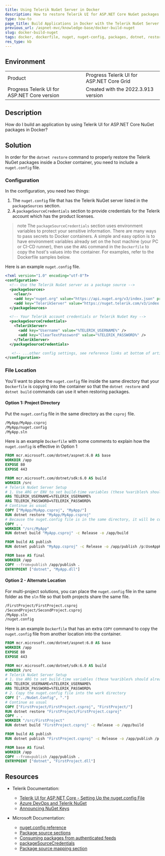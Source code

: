 ```yaml
---
title: Using Telerik NuGet Server in Docker
description: How to restore Telerik UI for ASP.NET Core NuGet packages in a Docker container build.
type: how-to
page_title: Build Applications in Docker with the Telerik NuGet Server 
previous_url: /aspnet-mvc/knowledge-base/docker-build-nuget
slug: docker-build-nuget
tags: docker, dockerfile, nuget, nuget-config, packages, dotnet, restore
res_type: kb
---
```


## Environment
<table>
 <tr>
  <td>Product</td>
  <td>Progress Telerik UI for ASP.NET Core Grid</td>
 </tr>
 <tr>
  <td>Progress Telerik UI for ASP.NET Core version</td>
  <td>Created with the 2022.3.913 version</td>
 </tr>
</table>

## Description

How do I build an application by using Telerik UI for ASP.NET Core NuGet packages in Docker?

## Solution

In order for the `dotnet restore` command to properly restore the Telerik NuGet packages inside a Docker container, you need to include a `nuget.config` file.

### Configuration

In the configuration, you need two things:

1. The `nuget.config` file that has the Telerik NuGet server listed in the `packageSources` section.
2. A `packageSourceCredentials` section to provide credentials for the Telerik account which has the product licenses.

>note The `packageSourceCredentials` section uses environment variables to protect your sensitive information. There are many ways to pass secrets to Docker containers. A simple and easy option is to have environment variables already set on the host machine (your PC or CI-CD runner), then use the `ARG` command in the `Dockerfile` to copy the host's values into the container. For examples, refer to the Dockerfile samples below.

Here is an example `nuget.config` file. 

```xml
<?xml version="1.0" encoding="utf-8"?>
<configuration>
  <!-- Use the Telerik NuGet server as a package source -->
  <packageSources>
    <clear/>
    <add key="nuget.org" value="https://api.nuget.org/v3/index.json" protocolVersion="3" />
    <add key="TelerikServer" value="https://nuget.telerik.com/v3/index.json"  protocolVersion="3"/>
  </packageSources>

  <!-- Your Telerik account credentials or Telerik NuGet Key -->
  <packageSourceCredentials>
    <TelerikServer>
      <add key="Username" value="%TELERIK_USERNAME%" />
      <add key="ClearTextPassword" value="%TELERIK_PASSWORD%" />
    </TelerikServer>
  </packageSourceCredentials>

   <!-- ...other config settings, see reference links at bottom of article -->
</configuration>
```

### File Location

You'll want to place the `nuget.config` file inside the same directory that your `Dockerfile` is copying into the container so that the `dotnet restore` and `dotnet build` commands can use it when restoring packages.

#### Option 1: Project Directory

Put the `nuget.config` file in the same directory as the `csproj` file.

```bat
/MyApp/MyApp.csproj
/MyApp/nuget.config
/MyApp.sln
```
Here is an example `Dockerfile` with some comments to explain how the `nuget.config` is effective in Option 1

```dockerfile
FROM mcr.microsoft.com/dotnet/aspnet:6.0 AS base
WORKDIR /app
EXPOSE 80
EXPOSE 443

FROM mcr.microsoft.com/dotnet/sdk:6.0 AS build
WORKDIR /src
# Telerik NuGet Server Setup
# 1. Use ARG or ENV to set build-time variables (these %varibles% should already set on the host environment)
ARG TELERIK_USERNAME=%TELERIK_USERNAME%
ARG TELERIK_PASSWORD=%TELERIK_PASSWORD%
# Continue as usual
COPY ["MyApp/MyApp.csproj", "MyApp/"]
RUN dotnet restore "MyApp/MyApp.csproj"
# Because the nuget.config file is in the same directory, it will be copied over in this command
COPY . .
WORKDIR "/src/MyApp"
RUN dotnet build "MyApp.csproj" -c Release -o /app/build

FROM build AS publish
RUN dotnet publish "MyApp.csproj" -c Release -o /app/publish /p:UseAppHost=false

FROM base AS final
WORKDIR /app
COPY --from=publish /app/publish .
ENTRYPOINT ["dotnet", "MyApp.dll"]
```

#### Option 2 - Alternate Location

For multi-project solutions, you can place the `nuget.config` file in the same folder as the `sln` file so that both projects share the same file.

```bat
/FirstProject/FirstProject.csproj
/SecondProject/SecondProject.csproj
/MyApp.sln
/nuget.config
```

Here is an example `Dockerfile` that has an extra `COPY` command to copy the `nuget.config` file from another location into the container.

```dockerfile
FROM mcr.microsoft.com/dotnet/aspnet:6.0 AS base
WORKDIR /app
EXPOSE 80
EXPOSE 443

FROM mcr.microsoft.com/dotnet/sdk:6.0 AS build
WORKDIR /src
# Telerik NuGet Server Setup
# 1. Use ARG to set build-time variables (these %varibles% should already set on the host environment)
ARG TELERIK_USERNAME=%TELERIK_USERNAME%
ARG TELERIK_PASSWORD=%TELERIK_PASSWORD%
# 2. Copy the nuget.config file into the work directory
COPY ["../NuGet.Config", "."]
# Continue as usual
COPY ["FirstProject/FirstProject.csproj", "FirstProject/"]
RUN dotnet restore "FirstProject/FirstProject.csproj"
COPY . .
WORKDIR "/src/FirstProject"
RUN dotnet build "FirstProject.csproj" -c Release -o /app/build

FROM build AS publish
RUN dotnet publish "FirstProject.csproj" -c Release -o /app/publish /p:UseAppHost=false

FROM base AS final
WORKDIR /app
COPY --from=publish /app/publish .
ENTRYPOINT ["dotnet", "FirstProject.dll"]
```

## Resources 

* Telerik Documentation: 
  * [Telerik UI for ASP.NET Core - Setting Up the nuget.config File](https://docs.telerik.com/aspnet-core/installation/nuget-install#setup-with-nugetconfig)
  * [Azure DevOps and Telerik NuGet](https://www.telerik.com/blogs/azure-devops-and-telerik-nuget-packages)
  * [Announcing NuGet Keys](https://www.telerik.com/blogs/announcing-nuget-keys)

* Microsoft Documentation: 
  * [nuget.config reference](https://docs.microsoft.com/en-us/nuget/reference/nuget-config-file?Wt.mc_id=DX_MVP5000553)
  * [Package source sections](https://learn.microsoft.com/en-us/nuget/reference/nuget-config-file?Wt.mc_id=DX_MVP5000553#package-source-sections)
  * [Consuming packages from authenticated feeds](https://docs.microsoft.com/en-us/nuget/consume-packages/consuming-packages-authenticated-feeds?Wt.mc_id=DX_MVP5000553)
  * [packageSourceCredentials](https://learn.microsoft.com/en-us/nuget/reference/nuget-config-file#packagesourcecredentials)
  * [Package source mapping section](https://learn.microsoft.com/en-us/nuget/reference/nuget-config-file#package-source-mapping-section)
